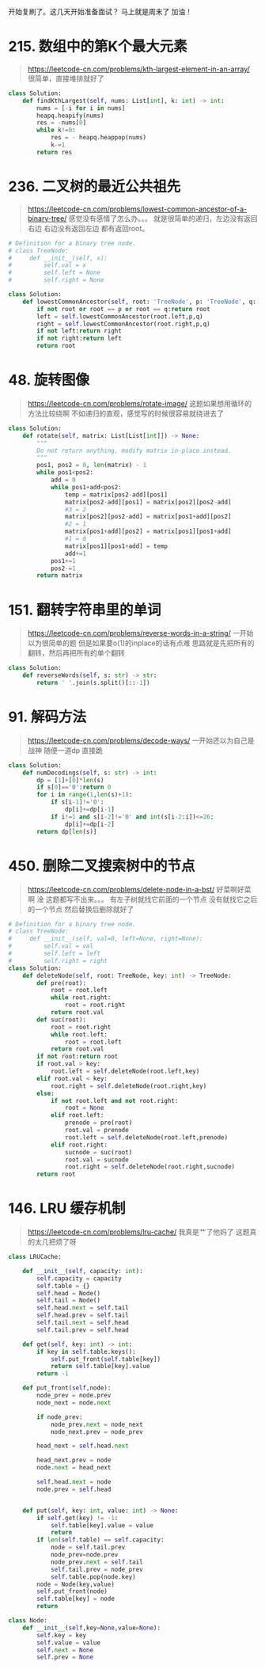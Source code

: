 开始复刷了。这几天开始准备面试？
马上就是周末了 加油！
# 215. 数组中的第K个最大元素
> https://leetcode-cn.com/problems/kth-largest-element-in-an-array/
很简单，直接堆排就好了
```py
class Solution:
    def findKthLargest(self, nums: List[int], k: int) -> int:
        nums = [-i for i in nums]
        heapq.heapify(nums)
        res = -nums[0]
        while k!=0:
            res = - heapq.heappop(nums)
            k-=1
        return res
```
# 236. 二叉树的最近公共祖先
> https://leetcode-cn.com/problems/lowest-common-ancestor-of-a-binary-tree/
感觉没有感情了怎么办。。。
就是很简单的递归，左边没有返回右边 右边没有返回左边 都有返回root。
```py
# Definition for a binary tree node.
# class TreeNode:
#     def __init__(self, x):
#         self.val = x
#         self.left = None
#         self.right = None

class Solution:
    def lowestCommonAncestor(self, root: 'TreeNode', p: 'TreeNode', q: 'TreeNode') -> 'TreeNode':
        if not root or root == p or root == q:return root
        left = self.lowestCommonAncestor(root.left,p,q)
        right = self.lowestCommonAncestor(root.right,p,q)
        if not left:return right
        if not right:return left
        return root
```
# 48. 旋转图像
> https://leetcode-cn.com/problems/rotate-image/
这题如果想用循环的方法比较绕啊
不如递归的直观，感觉写的时候很容易就绕进去了
```py
class Solution:
    def rotate(self, matrix: List[List[int]]) -> None:
        """
        Do not return anything, modify matrix in-place instead.
        """
        pos1, pos2 = 0, len(matrix) - 1
        while pos1<pos2:
            add = 0
            while pos1+add<pos2:
                temp = matrix[pos2-add][pos1]
                matrix[pos2-add][pos1] = matrix[pos2][pos2-add]
                #3 = 2
                matrix[pos2][pos2-add] = matrix[pos1+add][pos2]
                #2 = 1
                matrix[pos1+add][pos2] = matrix[pos1][pos1+add]
                #1 = 0
                matrix[pos1][pos1+add] = temp
                add+=1
            pos1+=1
            pos2-=1
        return matrix
```
# 151. 翻转字符串里的单词
> https://leetcode-cn.com/problems/reverse-words-in-a-string/
一开始以为很简单的题
但是如果要o(1)的inplace的话有点难
思路就是先把所有的翻转，然后再把所有的单个翻转
```py
class Solution:
    def reverseWords(self, s: str) -> str:
        return ' '.join(s.split()[::-1])
```
# 91. 解码方法
> https://leetcode-cn.com/problems/decode-ways/
一开始还以为自己是战神
随便一道dp 直接跪
```py
class Solution:
    def numDecodings(self, s: str) -> int:
        dp = [1]+[0]*len(s)
        if s[0]=='0':return 0
        for i in range(1,len(s)+1):
            if s[i-1]!='0':
                dp[i]+=dp[i-1]
            if i!=1 and s[i-2]!='0' and int(s[i-2:i])<=26:
                dp[i]+=dp[i-2]
        return dp[len(s)]
```
# 450. 删除二叉搜索树中的节点
> https://leetcode-cn.com/problems/delete-node-in-a-bst/
好菜啊好菜啊
淦 这题都写不出来。。。
有左子树就找它前面的一个节点
没有就找它之后的一个节点
然后替换后删除就好了
```py
# Definition for a binary tree node.
# class TreeNode:
#     def __init__(self, val=0, left=None, right=None):
#         self.val = val
#         self.left = left
#         self.right = right
class Solution:
    def deleteNode(self, root: TreeNode, key: int) -> TreeNode:
        def pre(root):
            root = root.left
            while root.right:
                root = root.right
            return root.val
        def suc(root):
            root = root.right
            while root.left:
                root = root.left
            return root.val
        if not root:return root
        if root.val > key:
            root.left = self.deleteNode(root.left,key)
        elif root.val < key:
            root.right = self.deleteNode(root.right,key)
        else:
            if not root.left and not root.right:
                root = None
            elif root.left:
                prenode = pre(root)
                root.val = prenode
                root.left = self.deleteNode(root.left,prenode)
            elif root.right:
                sucnode = suc(root)
                root.val = sucnode
                root.right = self.deleteNode(root.right,sucnode)
        return root
```
# 146. LRU 缓存机制
> https://leetcode-cn.com/problems/lru-cache/
我真是艹了他妈了
这题真的太几把烦了呀
```py
class LRUCache:

    def __init__(self, capacity: int):
        self.capacity = capacity
        self.table = {}
        self.head = Node()
        self.tail = Node()
        self.head.next = self.tail
        self.head.prev = self.tail
        self.tail.next = self.head
        self.tail.prev = self.head

    def get(self, key: int) -> int:
        if key in self.table.keys():
            self.put_front(self.table[key])
            return self.table[key].value        
        return -1

    def put_front(self,node):
        node_prev = node.prev
        node_next = node.next

        if node_prev:        
            node_prev.next = node_next
            node_next.prev = node_prev

        head_next = self.head.next

        head_next.prev = node
        node.next = head_next

        self.head.next = node
        node.prev = self.head


    def put(self, key: int, value: int) -> None:
        if self.get(key) != -1:
            self.table[key].value = value
            return
        if len(self.table) == self.capacity:
            node = self.tail.prev
            node_prev=node.prev
            node_prev.next = self.tail
            self.tail.prev = node_prev
            self.table.pop(node.key)
        node = Node(key,value)
        self.put_front(node)
        self.table[key] = node
        return

class Node:
    def __init__(self,key=None,value=None):
        self.key = key
        self.value = value
        self.next = None
        self.prev = None
```

